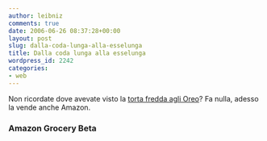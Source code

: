```yaml
---
author: leibniz
comments: true
date: 2006-06-26 08:37:28+00:00
layout: post
slug: dalla-coda-lunga-alla-esselunga
title: Dalla coda lunga alla esselunga
wordpress_id: 2242
categories:
- web
---
```


Non ricordate dove avevate visto la [torta fredda agli Oreo](http://www.amazon.com/gp/product/B000FKBOBO/sr=1-2/qid=1151310894/ref=pd_bbs_2/102-1251077-3135305?ie=UTF8&m=ATVPDKIKX0DER&s=grocery)? Fa nulla, adesso la vende anche Amazon.

### Amazon Grocery Beta
